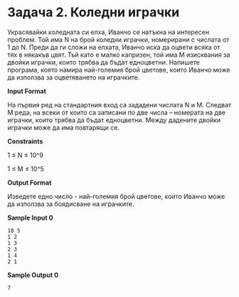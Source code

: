 # Задача 2. Коледни играчки

Украсявайки коледната си елха, Иванчо се натъкна на интересен проблем. Той има N на брой коледни играчки, номерирани с числата от 1 до N. Преди да ги сложи на елхата, Иванчо иска да оцвети всяка от тях в някакъв цвят. Тъй като е малко капризен, той има M изисквания за двойки играчки, които трябва да бъдат едноцветни. Напишете програма, която намира най-големия брой цветове, които Иванчо може да използва за оцветяването на играчките.

**Input Format**

На първия ред на стандартния вход са зададени числата N и M. Следват M реда, на всеки от които са записани по две числа – номерата на две играчки, които трябва да бъдат едноцветни. Между дадените двойки играчки може да има повтарящи се.

**Constraints**

1 ≤ N ≤ 10^9

1 ≤ M ≤ 10^5

**Output Format**

Изведете едно число - най-големия брой цветове, които Иванчо може да използва за боядисване на играчките.

**Sample Input 0**
```
10 5
1 2
1 3
2 3
1 4
2 1
```

**Sample Output 0**
```
7
```
